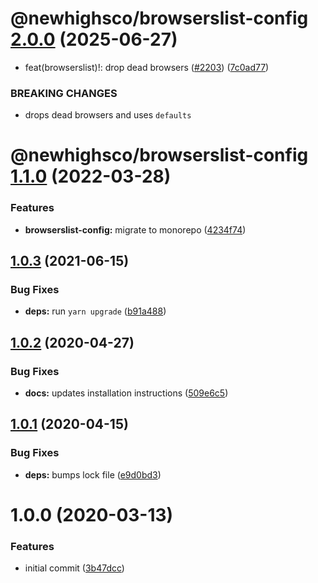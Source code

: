 # @newhighsco/browserslist-config [2.0.0](https://github.com/newhighsco/config/compare/@newhighsco/browserslist-config@1.1.0...@newhighsco/browserslist-config@2.0.0) (2025-06-27)


* feat(browserslist)!: drop dead browsers ([#2203](https://github.com/newhighsco/config/issues/2203)) ([7c0ad77](https://github.com/newhighsco/config/commit/7c0ad7771503de7b8f90c2b3bb5d059da1753021))


### BREAKING CHANGES

* drops dead browsers and uses `defaults`

# @newhighsco/browserslist-config [1.1.0](https://github.com/newhighsco/config/compare/@newhighsco/browserslist-config@1.0.0...@newhighsco/browserslist-config@1.1.0) (2022-03-28)


### Features

* **browserslist-config:** migrate to monorepo ([4234f74](https://github.com/newhighsco/config/commit/4234f74e704eefc61f3b8ddd7afc6e854d09fa15))

## [1.0.3](https://github.com/newhighsco/browserslist-config/compare/v1.0.2...v1.0.3) (2021-06-15)


### Bug Fixes

* **deps:** run `yarn upgrade` ([b91a488](https://github.com/newhighsco/browserslist-config/commit/b91a4881d3e466340ae11cedc8cb430fd440db7c))

## [1.0.2](https://github.com/newhighsco/browserslist-config/compare/v1.0.1...v1.0.2) (2020-04-27)


### Bug Fixes

* **docs:** updates installation instructions ([509e6c5](https://github.com/newhighsco/browserslist-config/commit/509e6c500d452c2ef4a1080d4405df6c51551504))

## [1.0.1](https://github.com/newhighsco/browserslist-config/compare/v1.0.0...v1.0.1) (2020-04-15)


### Bug Fixes

* **deps:** bumps lock file ([e9d0bd3](https://github.com/newhighsco/browserslist-config/commit/e9d0bd377c254a5ce483f62e2d885b10afd6f06c))

# 1.0.0 (2020-03-13)


### Features

* initial commit ([3b47dcc](https://github.com/newhighsco/browserslist-config/commit/3b47dcc07ba8fba348082847c70facd0284c2c0b))
